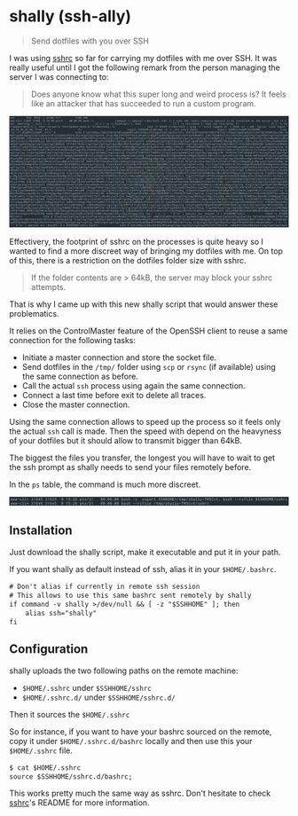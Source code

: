 # shally (ssh-ally)

> Send dotfiles with you over SSH

I was using [sshrc](https://github.com/Russell91/sshrc) so far for carrying my dotfiles with me over SSH. It was really useful until I got the following remark from the person managing the server I was connecting to:

> Does anyone know what this super long and weird process is? It feels like an attacker that has succeeded to run a custom program.

![ps-sshrc](https://raw.githubusercontent.com/lobre/shally/master/ps-sshrc.png)

Effectivery, the footprint of sshrc on the processes is quite heavy so I wanted to find a more discreet way of bringing my dotfiles with me. On top of this, there is a restriction on the dotfiles folder size with sshrc.

> If the folder contents are > 64kB, the server may block your sshrc attempts.

That is why I came up with this new shally script that would answer these problematics.

It relies on the ControlMaster feature of the OpenSSH client to reuse a same connection for the following tasks:

- Initiate a master connection and store the socket file.
- Send dotfiles in the `/tmp/` folder using `scp` or `rsync` (if available) using the same connection as before.
- Call the actual `ssh` process using again the same connection.
- Connect a last time before exit to delete all traces.
- Close the master connection.

Using the same connection allows to speed up the process so it feels only the actual `ssh` call is made. Then the speed with depend on the heavyness of your dotfiles but it should allow to transmit bigger than 64kB.

The biggest the files you transfer, the longest you will have to wait to get the ssh prompt as shally needs to send your files remotely before.

In the `ps` table, the command is much more discreet.

![ps-shally](https://raw.githubusercontent.com/lobre/shally/master/ps-shally.png)

## Installation

Just download the shally script, make it executable and put it in your path.

If you want shally as default instead of ssh, alias it in your `$HOME/.bashrc`.

    # Don't alias if currently in remote ssh session
    # This allows to use this same bashrc sent remotely by shally
    if command -v shally >/dev/null && [ -z "$SSHHOME" ]; then
        alias ssh="shally"
    fi

## Configuration

shally uploads the two following paths on the remote machine:
- `$HOME/.sshrc` under `$SSHHOME/sshrc`
- `$HOME/.sshrc.d/` under `$SSHHOME/sshrc.d/`

Then it sources the `$HOME/.sshrc`

So for instance, if you want to have your bashrc sourced on the remote, copy it under `$HOME/.sshrc.d/bashrc` locally and then use this your `$HOME/.sshrc` file.

```
$ cat $HOME/.sshrc
source $SSHHOME/sshrc.d/bashrc;
```

This works pretty much the same way as sshrc. Don't hesitate to check [sshrc](https://github.com/Russell91/sshrc)'s README for more information.
